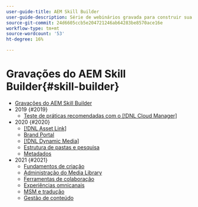 ```yaml
---
user-guide-title: AEM Skill Builder
user-guide-description: Série de webinários gravada para construir sua base de conhecimento e maximizar seu investimento no Adobe [!DNL Experience Manager].
source-git-commit: 24d6605ccb5e204721246ab64283be8570ace16e
workflow-type: tm+mt
source-wordcount: '53'
ht-degree: 16%

---
```



# Gravações do AEM Skill Builder{#skill-builder}

* [Gravações do AEM Skill Builder](overview.md)
* 2019 {#2019}
   * [Teste de práticas recomendadas com o [!DNL Cloud Manager]](./2019/cloud-manager-testing.md)
* 2020 {#2020}
   * [[!DNL Asset Link]](./2020/asset-link.md)
   * [Brand Portal](./2020/brand-portal.md)
   * [[!DNL Dynamic Media]](./2020/dynamic-media.md)
   * [Estrutura de pastas e pesquisa](./2020/folder-structure-search.md)
   * [Metadados](./2020/metadata.md)
* 2021 {#2021}
   * [Fundamentos de criação](./2021/authoring-fundamentals.md)
   * [Administração do Media Library](./2021/media-library-administration.md)
   * [Ferramentas de colaboração](./2021/collaboration-tools.md)
   * [Experiências omnicanais](./2021/omnichannel-experiences.md)
   * [MSM e tradução](./2021/multi-site-management-web-translation.md)
   * [Gestão de conteúdo](./2021/traditional-headless-content-management.md)

<!--

Articles must be added to this TOC file in order to render.

Use this list format to specify links to articles and section headings that expand and collapse in the left rail of the user guide.

An article link CANNOT be used as a section heading.
-->
